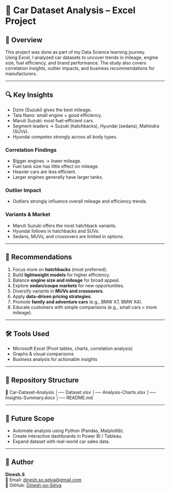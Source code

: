 # 🚗 Car Dataset Analysis – Excel Project

## 📌 Overview
This project was done as part of my Data Science learning journey.  
Using Excel, I analyzed car datasets to uncover trends in mileage, engine size, fuel efficiency, and brand performance. The study also covers correlation insights, outlier impacts, and business recommendations for manufacturers.

---

## 🔍 Key Insights
- Dzire (Suzuki) gives the best mileage.  
- Tata Nano: small engine + good efficiency.  
- Maruti Suzuki: most fuel-efficient cars.  
- Segment leaders → Suzuki (hatchbacks), Hyundai (sedans), Mahindra (SUVs).  
- Hyundai competes strongly across all body types.  

### Correlation Findings
- Bigger engines → lower mileage.  
- Fuel tank size has little effect on mileage.  
- Heavier cars are less efficient.  
- Larger engines generally have larger tanks.  

### Outlier Impact
- Outliers strongly influence overall mileage and efficiency trends.  

### Variants & Market
- Maruti Suzuki offers the most hatchback variants.  
- Hyundai follows in hatchbacks and SUVs.  
- Sedans, MUVs, and crossovers are limited in options.  

---

## 🚀 Recommendations
1. Focus more on **hatchbacks** (most preferred).  
2. Build **lightweight models** for higher efficiency.  
3. Balance **engine size and mileage** for broad appeal.  
4. Explore **sedan/coupe markets** for new opportunities.  
5. Diversify variants in **MUVs and crossovers**.  
6. Apply **data-driven pricing strategies**.  
7. Promote **family and adventure cars** (e.g., BMW X7, BMW X4).  
8. Educate customers with simple comparisons (e.g., small cars = more mileage).  

---

## 🛠 Tools Used
- Microsoft Excel (Pivot tables, charts, correlation analysis)  
- Graphs & visual comparisons  
- Business analysis for actionable insights  

---

## 📂 Repository Structure
📁 Car-Dataset-Analysis
│── Dataset.xlsx
│── Analysis-Charts.xlsx
│── Insights-Summary.docx
│── README.md

---

## 🔮 Future Scope
- Automate analysis using Python (Pandas, Matplotlib).  
- Create interactive dashboards in Power BI / Tableau.  
- Expand dataset with real-world car sales data.  

---

## 👤 Author
**Dinesh.S**  
📧 Email: dinesh.so.selva@gmail.com  
💼 GitHub: [Dinesh-so-Selva](https://github.com/Dinesh-so-Selva)  
